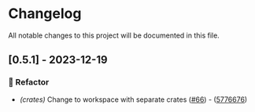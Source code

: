 # Changelog

All notable changes to this project will be documented in this file.

## [0.5.1] - 2023-12-19

### 🚜 Refactor

- *(crates)* Change to workspace with separate crates ([#66](https://github.com/orhun/daktilo/pull/66)) - ([5776676](https://github.com/orhun/daktilo/commit/5776676fdcc69ca8010fa758bdb7e94b9a7642a7))

